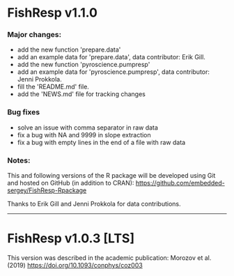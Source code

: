 # FishResp v1.1.0

### Major changes:
* add the new function 'prepare.data'
* add an example data for 'prepare.data', data contributor: Erik Gill.
* add the new function 'pyroscience.pumpresp'
* add an example data for 'pyroscience.pumpresp', data contributor: Jenni Prokkola.
* fill the 'README.md' file.
* add the 'NEWS.md' file for tracking changes

### Bug fixes
* solve an issue with comma separator in raw data
* fix a bug with NA and 9999 in slope extraction
* fix a bug with empty lines in the end of a file with raw data

### Notes:
This and following versions of the R package will be developed using Git and hosted on GitHub (in addition to CRAN):
<https://github.com/embedded-sergey/FishResp-Rpackage>

Thanks to Erik Gill and Jenni Prokkola for data contributions.

------------------------------------------------------------

# FishResp v1.0.3 [LTS]
This version was described in the academic publication:
Morozov et al. (2019) <https://doi.org/10.1093/conphys/coz003>

